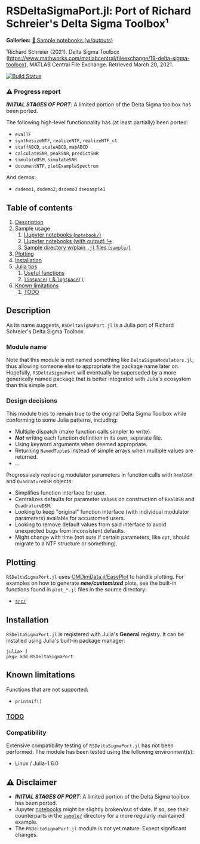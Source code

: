 <!-- Reference-style links to make tables & lists more readable -->
[Gallery]: <https://github.com/ma-laforge/FileRepo/blob/master/RSDeltaSigmaPort/notebook>
[CMDimDataJL]: <https://github.com/ma-laforge/CMDimData.jl>
[InspectDRJL]: <https://github.com/ma-laforge/InspectDR.jl>


# RSDeltaSigmaPort.jl: Port of Richard Schreier's Delta Sigma Toolbox&sup1;
**Galleries:** [:art: Sample notebooks (w/outputs)][Gallery]

&sup1;Richard Schreier (2021). Delta Sigma Toolbox (<https://www.mathworks.com/matlabcentral/fileexchange/19-delta-sigma-toolbox>), MATLAB Central File Exchange. Retrieved March 20, 2021.

[![Build Status](https://github.com/ma-laforge/RSDeltaSigmaPort.jl/workflows/CI/badge.svg)](https://github.com/ma-laforge/RSDeltaSigmaPort.jl/actions?query=workflow%3ACI)

### :warning: Progress report
***INITIAL STAGES OF PORT***: A limited portion of the Delta Sigma toolbox has been ported.

The following high-level functionnality has (at least partially) been ported:
 - `evalTF`
 - `synthesizeNTF`, `realizeNTF`, `realizeNTF_ct`
 - `stuffABCD`, `scaleABCD`, `mapABCD`
 - `calculateSNR`, `peakSNR`, `predictSNR`
 - `simulateDSM`, `simulateSNR`
 - `documentNTF`, `plotExampleSpectrum`

And demos:
 - `dsdemo1`, `dsdemo2`, `dsdemo3` `dsexample1`

## Table of contents

 1. [Description](#Description)
 1. Sample usage
    1. [IJupyter notebooks (`notebook/`)](notebook/)
    1. [IJupyter notebooks (with output) &#x21AA;][Gallery]
    1. [Sample directory w/plain `.jl` files (`sample/`)](sample/)
 1. [Plotting](#Plotting)
 1. [Installation](#Installation)
 1. [Julia tips](doc/juliatips.md)
    1. [Useful functions](doc/juliatips.md#FunctionLibraries)
    1. [`linspace()` & `logspace()`](doc/juliatips.md#LinLogSpace)
 1. [Known limitations](#KnownLimitations)
    1. [TODO](doc/todo.md)


<a name="Description"></a>
## Description
As its name suggests, `RSDeltaSigmaPort.jl` is a Julia port of Richard Schreier's Delta Sigma Toolbox.

### Module name
Note that this module is not named something like `DeltaSigmaModulators.jl`, thus allowing someone else to appropriate the package name later on. Hopefully, `RSDeltaSigmaPort` will eventually be superseded by a more generically named package that is better integrated with Julia's ecosystem than this simple port.

### Design decisions
This module tries to remain true to the original Delta Sigma Toolbox while conforming to some Julia patterns, including:
 - Multiple dispatch (make function calls simpler to write).
 - ***Not*** writing each function definition in its own, separate file.
 - Using keyword arguments when deemed appropriate.
 - Returning `NamedTuple`s instead of simple arrays when multiple values are returned.
 - ...

Progressively replacing modulator parameters in function calls with `RealDSM` and `QuadratureDSM` objects:
 - Simplifies function interface for user.
 - Centralizes defaults for parameter values on construction of `RealDSM` and `QuadratureDSM`.
 - Looking to keep "original" function interface (with individual modulator parameters) available for accustomed users.
 - Looking to remove default values from said interface to avoid unexpected bugs from inconsistent defaults.
 - Might change with time (not sure if certain parameters, like `opt`, should migrate to a NTF structure or something).

<a name="Plotting"></a>
## Plotting
`RSDeltaSigmaPort.jl` uses [CMDimData.jl/EasyPlot][CMDimDataJL] to handle plotting.
For examples on how to generate ***new/customized*** plots, see the built-in
functions found in `plot_*.jl` files in the source directory:
 - [`src/`](src/)

<a name="Installation"></a>
## Installation
`RSDeltaSigmaPort.jl` is registered with Julia's **General** registry.
It can be installed using Julia's built-in package manager:

```julia-repl
julia> ]
pkg> add RSDeltaSigmaPort
```

<a name="KnownLimitations"></a>
## Known limitations
Functions that are not supported:
 - `printmif()`

### [TODO](doc/todo.md)

### Compatibility

Extensive compatibility testing of `RSDeltaSigmaPort.jl` has not been performed.
The module has been tested using the following environment(s):

- Linux / Julia-1.6.0

## :warning: Disclaimer

 - ***INITIAL STAGES OF PORT***: A limited portion of the Delta Sigma toolbox has been ported.
 - Jupyter [notebooks](notebook/) might be slightly broken/out of date. If so,
   see their counterparts in the [`sample/`](sample/) directory for a more
   regularly maintained example.
 - The `RSDeltaSigmaPort.jl` module is not yet mature.  Expect significant changes.

